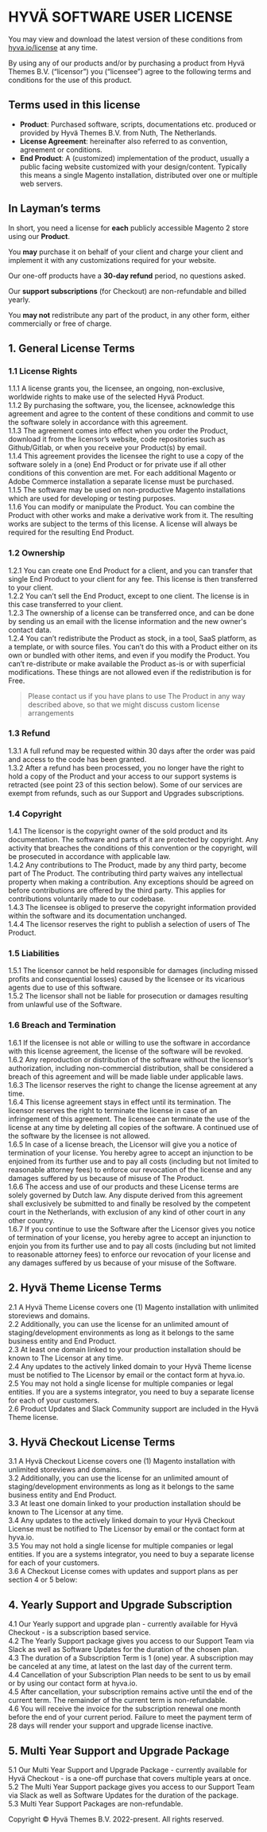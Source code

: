 # HYVÄ SOFTWARE USER LICENSE

You may view and download the latest version of these conditions from [hyva.io/license](https://hyva.io/license) at any time.

By using any of our products and/or by purchasing a product from Hyvä Themes B.V. (“licensor”) you (“licensee”) agree to the following terms and conditions for the use of this product.

## Terms used in this license
* **Product**: Purchased software, scripts, documentations etc. produced or provided by Hyvä Themes B.V. from Nuth, The Netherlands.
* **License Agreement**: hereinafter also referred to as convention, agreement or conditions.
* **End Product**: A (customized) implementation of the product, usually a public facing website customized with your design/content. Typically this means a single Magento installation, distributed over one or multiple web servers.

## In Layman’s terms
In short, you need a license for **each** publicly accessible Magento 2 store using our **Product**.

You **may** purchase it on behalf of your client and charge your client and implement it with any customizations required for your website.

Our one-off products have a **30-day refund** period, no questions asked.

Our **support subscriptions** (for Checkout) are non-refundable and billed yearly.

You **may not** redistribute any part of the product, in any other form, either commercially or free of charge.

## 1. General License Terms

### 1.1 License Rights

1.1.1 A license grants you, the licensee, an ongoing, non-exclusive, worldwide rights to make use of the selected Hyvä Product.  
1.1.2 By purchasing the software, you, the licensee, acknowledge this agreement and agree to the content of these conditions and commit to use the software solely in accordance with this agreement.  
1.1.3 The agreement comes into effect when you order the Product, download it from the licensor’s website, code repositories such as Github/Gitlab, or when you receive your Product(s) by email.  
1.1.4 This agreement provides the licensee the right to use a copy of the software solely in a (one) End Product or for private use if all other conditions of this convention are met. For each additional Magento or Adobe Commerce installation a separate license must be purchased.  
1.1.5 The software may be used on non-productive Magento installations which are used for developing or testing purposes.  
1.1.6 You can modify or manipulate the Product. You can combine the Product with other works and make a derivative work from it. The resulting works are subject to the terms of this license. A license will always be required for the resulting End Product.  

### 1.2 Ownership

1.2.1 You can create one End Product for a client, and you can transfer that single End Product to your client for any fee. This license is then transferred to your client.  
1.2.2 You can’t sell the End Product, except to one client. The license is in this case transferred to your client.  
1.2.3 The ownership of a license can be transferred once, and can be done by sending us an email with the license information and the new owner's contact data.  
1.2.4 You can’t redistribute the Product as stock, in a tool, SaaS platform, as a template, or with source files. You can’t do this with a Product either on its own or bundled with other items, and even if you modify the Product. You can’t re-distribute or make available the Product as-is or with superficial modifications. These things are not allowed even if the redistribution is for Free.  

> Please contact us if you have plans to use The Product in any way described above, so that we might discuss custom license arrangements

### 1.3 Refund

1.3.1 A full refund may be requested within 30 days after the order was paid and access to the code has been granted.  
1.3.2 After a refund has been processed,  you no longer have the right to hold a copy of the Product and your access to our support systems is retracted (see point 23 of this section below). Some of our services are exempt from refunds, such as our Support and Upgrades subscriptions.  

### 1.4 Copyright

1.4.1 The licensor is the copyright owner of the sold product and its documentation. The software and parts of it are protected by copyright. Any activity that breaches the conditions of this convention or the copyright, will be prosecuted in accordance with applicable law.  
1.4.2 Any contributions to The Product, made by any third party, become part of The Product. The contributing third party waives any intellectual property when making a contribution. Any exceptions should be agreed on before contributions are offered by the third party. This applies for contributions voluntarily made to our codebase.  
1.4.3 The licensee is obliged to preserve the copyright information provided within the software and its documentation unchanged.  
1.4.4 The licensor reserves the right to publish a selection of users of The Product.  

### 1.5 Liabilities

1.5.1 The licensor cannot be held responsible for damages (including missed profits and consequential losses) caused by the licensee or its vicarious agents due to use of this software.  
1.5.2 The licensor shall not be liable for prosecution or damages resulting from unlawful use of the Software.  

### 1.6 Breach and Termination

1.6.1 If the licensee is not able or willing to use the software in accordance with this license agreement, the license of the software will be revoked.  
1.6.2 Any reproduction or distribution of the software without the licensor’s authorization, including non-commercial distribution, shall be considered a breach of this agreement and will be made liable under applicable laws.  
1.6.3 The licensor reserves the right to change the license agreement at any time.  
1.6.4 This license agreement stays in effect until its termination. The licensor reserves the right to terminate the license in case of an infringement of this agreement. The licensee can terminate the use of the license at any time by deleting all copies of the software. A continued use of the software by the licensee is not allowed.  
1.6.5 In case of a license breach, the Licensor will give you a notice of termination of your license. You hereby agree to accept an injunction to be enjoined from its further use and to pay all costs (including but not limited to reasonable attorney fees) to enforce our revocation of the license and any damages suffered by us because of misuse of The Product.  
1.6.6 The access and use of our products and these License terms are solely governed by Dutch law. Any dispute derived from this agreement shall exclusively be submitted to and finally be resolved by the competent court in the Netherlands, with exclusion of any kind of other court in any other country.  
1.6.7 If you continue to use the Software after the Licensor gives you notice of termination of your license, you hereby agree to accept an injunction to enjoin you from its further use and to pay all costs (including but not limited to reasonable attorney fees) to enforce our revocation of your license and any damages suffered by us because of your misuse of the Software.  

## 2. Hyvä Theme License Terms

2.1 A Hyvä Theme License covers one (1) Magento installation with unlimited storeviews and domains.  
2.2 Additionally, you can use the license for an unlimited amount of staging/development environments as long as it belongs to the same business entity and End Product.  
2.3 At least one domain linked to your production installation should be known to The Licensor at any time.  
2.4 Any updates to the actively linked domain to your Hyvä Theme license must be notified to The Licensor by email or the contact form at hyva.io.  
2.5 You may not hold a single license for multiple companies or legal entities. If you are a systems integrator, you need to buy a separate license for each of your customers.  
2.6 Product Updates and Slack Community support are included in the Hyvä Theme license.  

## 3. Hyvä Checkout License Terms

3.1 A Hyvä Checkout License covers one (1) Magento installation with unlimited storeviews and domains.  
3.2 Additionally, you can use the license for an unlimited amount of staging/development environments as long as it belongs to the same business entity and End Product.  
3.3 At least one domain linked to your production installation should be known to The Licensor at any time.  
3.4 Any updates to the actively linked domain to your Hyvä Checkout License must be notified to The Licensor by email or the contact form at hyva.io.  
3.5 You may not hold a single license for multiple companies or legal entities. If you are a systems integrator, you need to buy a separate license for each of your customers.  
3.6 A Checkout License comes with updates and support plans as per section 4 or 5 below:  

## 4. Yearly Support and Upgrade Subscription

4.1 Our Yearly support and upgrade plan - currently available for Hyvä Checkout - is a subscription based service.  
4.2 The Yearly Support package gives you access to our Support Team via Slack as well as Software Updates for the duration of the chosen plan.  
4.3 The duration of a Subscription Term is 1 (one) year. A subscription may be canceled at any time, at latest on the last day of the current term.  
4.4 Cancellation of your Subscription Plan needs to be sent to us by email or by using our contact form at hyva.io.  
4.5 After cancellation, your subscription remains active until the end of the current term. The remainder of the current term is non-refundable.  
4.6 You will receive the invoice for the subscription renewal one month before the end of your current period. Failure to meet the payment term of 28 days will render your support and upgrade license inactive.  

## 5. Multi Year Support and Upgrade Package

5.1 Our Multi Year Support and Upgrade Package - currently available for Hyvä Checkout - is a one-off purchase that covers multiple years at once.  
5.2 The Multi Year Support package gives you access to our Support Team via Slack as well as Software Updates for the duration of the package.  
5.3 Multi Year Support Packages are non-refundable.  

Copyright © Hyvä Themes B.V. 2022-present. All rights reserved. 
